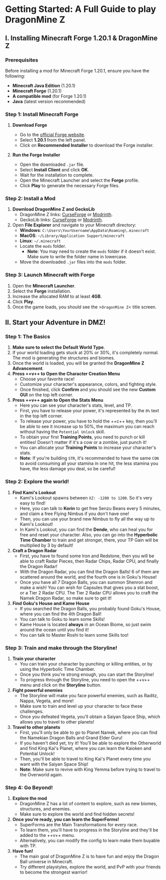 # Getting Started: A Full Guide to play DragonMine Z

## I. Installing Minecraft Forge 1.20.1 & DragonMine Z

### Prerequisites
Before installing a mod for Minecraft Forge 1.20.1, ensure you have the following:

- **Minecraft Java Edition** (1.20.1)
- **Minecraft Forge** (1.20.1)
- **A compatible mod** (for Forge 1.20.1)
- **Java** (latest version recommended)

### Step 1: Install Minecraft Forge
1. **Download Forge**
     - Go to the [official Forge website](https://files.minecraftforge.net/).
     - Select **1.20.1** from the left panel.
     - Click on **Recommended Installer** to download the Forge installer.

2. **Run the Forge Installer**
     - Open the downloaded `.jar` file.
     - Select **Install Client** and click **OK**.
     - Wait for the installation to complete.
     - Open the Minecraft Launcher and select the **Forge** profile.
     - Click **Play** to generate the necessary Forge files.

### Step 2: Install a Mod
1. **Download DragonMine Z and GeckoLib**
     - DragonMine Z links: [CurseForge](https://www.curseforge.com/minecraft/mc-mods/dragonmine-z) or [Modrinth](https://modrinth.com/mod/dragonminez).
     - GeckoLib links: [CurseForge](https://www.curseforge.com/minecraft/mc-mods/geckolib) or [Modrinth](https://modrinth.com/mod/geckolib).
2. Open **File Explorer** and navigate to your Minecraft directory:
     - **Windows**: `C:\Users\YourUsername\AppData\Roaming\.minecraft`
     - **MacOS**: `~/Library/Application Support/minecraft`
     - **Linux**: `~/.minecraft`
   - Locate the `mods` folder.
     - **Note**: You may need to create the `mods` folder if it doesn't exist. Make sure to write the folder name in lowercase.
   - Move the downloaded `.jar` files into the `mods` folder.

### Step 3: Launch Minecraft with Forge
1. Open the **Minecraft Launcher**.
2. Select the **Forge** installation.
3. Increase the allocated RAM to at least **4GB**.
4. Click **Play**.
5. Once the game loads, you should see the >`DragonMine Z`< title screen.

## II. Start your Adventure in DMZ!

### Step 1: The Basics
1. **Make sure to select the Default World Type**.
2. If your world loading gets stuck at 20% or 30%, it's completely normal. The mod is generating the structures and biomes.
3. Once the world is loaded, you will be granted the **DragonMine Z Advancement**.
4. **Press ++v++ to Open the Character Creation Menu**
     - Choose your favorite race!
     - Customize your character's appearance, colors, and fighting style.
     - Once finished, click **Confirm** and you should see the new **Custom GUI** on the top left corner.
5. **Press ++v++ again to Open the Stats Menu**
     - Here you can see your character's stats, level, and TP.
     - First, you have to release your power, it's represented by the `0%` text in the top left corner.
     - To release your power, you have to hold the ++c++ key, then you'll be able to see it increase up to 50%, the maximum you can reach without having the `Potential Unlock` skill.
     - To obtain your first **Training Points**, you need to punch or kill entities! Doesn't matter if it's a cow or a zombie, just punch it!
     - You can allocate your **Training Points** to increase your character's stats.
     - **Note**: If you're building `STR`, it's recommended to have the same `CON` to avoid consuming all your stamina in one hit, the less stamina you have, the less damage you deal, so be careful!

### Step 2: Explore the world!
1. **Find Kami's Lookout**
     - Kami's Lookout spawns between `XZ: -1200 to 1200`. So it's very easy to find!
     - Here, you can talk to **Korin** to get free Senzu Beans every 5 minutes, and claim a free Flying Nimbus if you don't have one!
     - Then, you can use your brand new Nimbus to fly all the way up to Kami's Lookout!
     - In Kami's Lookout, you can find the **Dende**, who can heal you for free and reset your character. Also, you can go into the **Hyperbolic Time Chamber** to train and get stronger, there, your TP Gain will be multiplied by 3 by default!
2. **Craft a Dragon Radar**
     - First, you have to found some Iron and Redstone, then you will be able to craft Radar Pieces, then Radar Chips, Radar CPU, and finally the Dragon Radar!
     - With the Dragon Radar, you can find the Dragon Balls! 6 of them are scattered around the world, and the fourth one is in Goku's House!
     - Once you have all 7 Dragon Balls, you can summon Shenron and make a wish! You can wish for Capsules that gives you a stat boost, or a Tier 2 Radar CPU. The Tier 2 Radar CPU allows you to craft the Namek Dragon Radar, so make sure to get it!
3. **Find Goku's House and Kame House**
     - If you searched the Dragon Balls, you probably found Goku's House, where you can find the 4th Dragon Ball!
     - You can talk to Goku to learn some Skills!
     - Kame House is located **always** in an Ocean Biome, so just swim around the ocean until you find it!
     - You can talk to Master Roshi to learn some Skills too!

### Step 3: Train and make through the Storyline!
1. **Train your character**
     - You can train your character by punching or killing entities, or by using the Hyperbolic Time Chamber.
     - Once you think you're strong enough, you can start the Storyline!
     - To progress through the Storyline, you need to open the ++v++ menu and click on the **Storyline** button.
2. **Fight powerful enemies**
     - The Storyline will make you face powerful enemies, such as Raditz, Nappa, Vegeta, and more!
     - Make sure to train and level up your character to face these challenges.
     - Once you defeated Vegeta, you'll obtain a Saiyan Space Ship, which allows you to travel to other planets!
3. **Travel to other planets**
     - First, you'll only be able to go to Planet Namek, where you can find the Namekian Dragon Balls and Grand Elder Guru!
     - If you haven't died yet, try it! You'll be able to explore the Otherworld and find King Kai's Planet, where you can learn the Kaioken and Potential Unlock!
     - Then, you'll be able to travel to King Kai's Planet every time you want with the Saiyan Space Ship!
     - **Note**: Make sure to revive with King Yemma before trying to travel to the Overworld again.

### Step 4: Go Beyond!
1. **Explore the mod**
     - DragonMine Z has a lot of content to explore, such as new biomes, structures, and enemies.
     - Make sure to explore the world and find hidden secrets!
2. **Once you're ready, you can learn the SuperForms!**
     - SuperForms are the Main Transformations for every race.
     - To learn them, you'll have to progress in the Storyline and they'll be added to the ++v++ menu.
     - Alternatively, you can modify the config to learn make them buyable with TP.
3. **Have fun!**
     - The main goal of DragonMine Z is to have fun and enjoy the Dragon Ball universe in Minecraft.
     - Try different playstyles, explore the world, and PvP with your friends to become the strongest warrior!